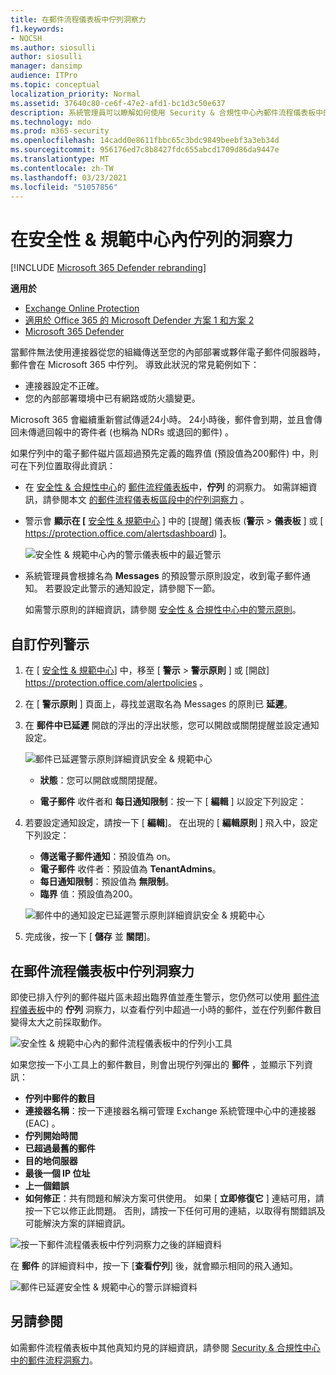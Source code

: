 ```yaml
---
title: 在郵件流程儀表板中佇列洞察力
f1.keywords:
- NOCSH
ms.author: siosulli
author: siosulli
manager: dansimp
audience: ITPro
ms.topic: conceptual
localization_priority: Normal
ms.assetid: 37640c80-ce6f-47e2-afd1-bc1d3c50e637
description: 系統管理員可以瞭解如何使用 Security & 合規性中心內郵件流程儀表板中的 [佇列] 小工具，以透過輸出連接器監視其內部部署或夥伴組織的失敗郵件流程。
ms.technology: mdo
ms.prod: m365-security
ms.openlocfilehash: 14cadd0e8611fbbc65c3bdc9849beebf3a3eb34d
ms.sourcegitcommit: 956176ed7c8b8427fdc655abcd1709d86da9447e
ms.translationtype: MT
ms.contentlocale: zh-TW
ms.lasthandoff: 03/23/2021
ms.locfileid: "51057856"
---
```

# <a name="queues-insight-in-the-security--compliance-center"></a>在安全性 & 規範中心內佇列的洞察力

[!INCLUDE [Microsoft 365 Defender rebranding](../includes/microsoft-defender-for-office.md)]

**適用於**
- [Exchange Online Protection](exchange-online-protection-overview.md)
- [適用於 Office 365 的 Microsoft Defender 方案 1 和方案 2](defender-for-office-365.md)
- [Microsoft 365 Defender](../defender/microsoft-365-defender.md)

當郵件無法使用連接器從您的組織傳送至您的內部部署或夥伴電子郵件伺服器時，郵件會在 Microsoft 365 中佇列。 導致此狀況的常見範例如下：

- 連接器設定不正確。
- 您的內部部署環境中已有網路或防火牆變更。

Microsoft 365 會繼續重新嘗試傳遞24小時。 24小時後，郵件會到期，並且會傳回未傳遞回報中的寄件者 (也稱為 NDRs 或退回的郵件) 。

如果佇列中的電子郵件磁片區超過預先定義的臨界值 (預設值為200郵件) 中，則可在下列位置取得此資訊：

- 在 [安全性 & 合規性中心](https://protection.office.com)的 [郵件流程儀表板](mail-flow-insights-v2.md)中，**佇列** 的洞察力。 如需詳細資訊，請參閱本文 [的郵件流程儀表板區段中的佇列洞察力](#queues-insight-in-the-mail-flow-dashboard) 。

- 警示會 **顯示在 [** [安全性 & 規範中心](https://protection.office.com) ] 中的 [提醒] 儀表板 (**警示** \> **儀表板** ] 或 [ <https://protection.office.com/alertsdashboard>) ]。

  ![安全性 & 規範中心內的警示儀表板中的最近警示](../../media/mfi-queued-messages-alert.png)

- 系統管理員會根據名為 **Messages** 的預設警示原則設定，收到電子郵件通知。 若要設定此警示的通知設定，請參閱下一節。

  如需警示原則的詳細資訊，請參閱 [安全性 & 合規性中心中的警示原則](../../compliance/alert-policies.md)。

## <a name="customize-queue-alerts"></a>自訂佇列警示

1. 在 [ [安全性 & 規範中心](https://protection.office.com)] 中，移至 [ **警示** \> **警示原則** ] 或 [開啟] <https://protection.office.com/alertpolicies> 。

2. 在 [ **警示原則** ] 頁面上，尋找並選取名為 Messages 的原則已 **延遲**。

3. 在 **郵件中已延遲** 開啟的浮出的浮出狀態，您可以開啟或關閉提醒並設定通知設定。

   ![郵件已延遲警示原則詳細資訊安全 & 規範中心](../../media/mfi-queued-messages-alert-policy.png)

   - **狀態**：您可以開啟或關閉提醒。

   - **電子郵件** 收件者和 **每日通知限制**：按一下 [ **編輯** ] 以設定下列設定：

4. 若要設定通知設定，請按一下 [ **編輯**]。 在出現的 [ **編輯原則** ] 飛入中，設定下列設定：

   - **傳送電子郵件通知**：預設值為 on。
   - **電子郵件** 收件者：預設值為 **TenantAdmins**。
   - **每日通知限制**：預設值為 **無限制**。
   - **臨界** 值：預設值為200。

   ![郵件中的通知設定已延遲警示原則詳細資訊安全 & 規範中心](../../media/mfi-queued-messages-alert-policy-notification-settings.png)

5. 完成後，按一下 [ **儲存** 並 **關閉**]。

## <a name="queues-insight-in-the-mail-flow-dashboard"></a>在郵件流程儀表板中佇列洞察力

即使已排入佇列的郵件磁片區未超出臨界值並產生警示，您仍然可以使用 [郵件流程儀表板](mail-flow-insights-v2.md)中的 **佇列** 洞察力，以查看佇列中超過一小時的郵件，並在佇列郵件數目變得太大之前採取動作。

![安全性 & 規範中心內的郵件流程儀表板中的佇列小工具](../../media/mfi-queues-widget.png)

如果您按一下小工具上的郵件數目，則會出現佇列彈出的 **郵件** ，並顯示下列資訊：

- **佇列中郵件的數目**
- **連接器名稱**：按一下連接器名稱可管理 Exchange 系統管理中心中的連接器 (EAC) 。
- **佇列開始時間**
- **已超過最舊的郵件**
- **目的地伺服器**
- **最後一個 IP 位址**
- **上一個錯誤**
- **如何修正**：共有問題和解決方案可供使用。 如果 [ **立即修復它** ] 連結可用，請按一下它以修正此問題。 否則，請按一下任何可用的連結，以取得有關錯誤及可能解決方案的詳細資訊。

![按一下郵件流程儀表板中佇列洞察力之後的詳細資料](../../media/mfi-queues-details.png)

在 **郵件** 的詳細資料中，按一下 [**查看佇列**] 後，就會顯示相同的飛入通知。

![郵件已延遲安全性 & 規範中心的警示詳細資料](../../media/mfi-queued-messages-alert-details.png)

## <a name="see-also"></a>另請參閱

如需郵件流程儀表板中其他真知灼見的詳細資訊，請參閱 [Security & 合規性中心中的郵件流程洞察力](mail-flow-insights-v2.md)。
